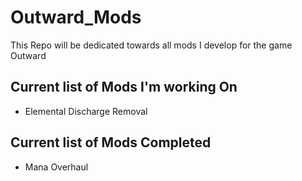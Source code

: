 # Outward_Mods
This Repo will be dedicated towards all mods I develop for the game Outward
## Current list of Mods I'm working On
* Elemental Discharge Removal
## Current list of Mods Completed
* Mana Overhaul
